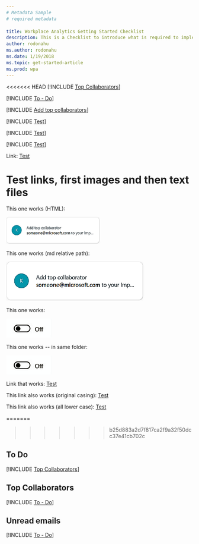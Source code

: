 ```yaml
---
# Metadata Sample
# required metadata

title: Workplace Analytics Getting Started Checklist
description: This is a Checklist to introduce what is required to implement Workplace Analytics for your Organization
author: rodonahu
ms.author: rodonahu
ms.date: 1/19/2018
ms.topic: get-started-article
ms.prod: wpa
---
```

<<<<<<< HEAD
[!INCLUDE [Top Collaborators](~/Includes/mya/collab.md)]


[!INCLUDE [To - Do](~/Includes/mya/todo.md)]

[!INCLUDE [Add top collaborators](~MyA_Outlook_add-in/MyA_Add-in_Add_top_collab.md)]

[!INCLUDE [Test](~Test_text.md)]

[!INCLUDE [Test](Test_text.md)]

[!INCLUDE [Test](Test_text.md)]


Link: 
[Test](Test_text.md)



# Test links, first images and then text files

This one works (HTML): 

<img src="../../Images/Add_top_collaborator_ed.png" width="50%" height="50%" alt="Add top collaborator card">

This one works (md relative path): 

![test image](../../Images/Add_top_collaborator_ed.png)

This one works: 

![test image](../../Images/Slider_off.png)

This one works -- in same folder:  

![test image](../Use/Slider_off.png)

Link that works:
[Test](Test_text.md)

This link also works (original casing):
[Test](../Use/Test_text.md)

This link also works (all lower case):
[Test](../Use/test_text.md)

=======
>>>>>>> b25d883a2d7f817ca2f9a32f50dcc37e41cb702c

## To Do
[!INCLUDE [Top Collaborators](MyA_Outlook_add-in/MyA_Add-in_To-do.md)]

## Top Collaborators
[!INCLUDE [To - Do](MyA_Outlook_add-in/MyA_Add-in_Add_top_collab.md)]

## Unread emails
[!INCLUDE [To - Do](MyA_Outlook_add-in/MyA_Add-in_Unread_emails.md)]
